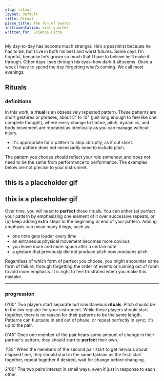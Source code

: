 ```yaml
---
slug: ritual
layout: default
title: Ritual
piece_title: The Ten of Swords
instrumentation: viol quartet
written_for: Science Ficta
---
```


<div class="main-text narrative" markdown="1">
My day-to-day has become much stranger. He’s a pessimist because he has to be, but I live in both his best and worst futures. Some days I’m hopeful, because he’s grown so much that I have to believe he’ll make it through. Other days I see through his eyes–how dark it all seems. Once a week I have to spend the day forgetting what’s coming. We call most evenings.
</div>

## Rituals

<div class="main-text" markdown="1">

### definitions

In this work, a **ritual** is an obsessively repeated pattern. These patterns are short gestures or phrases, about 5" to 10" (just long enough to feel like one complete thought), where every change to timbre, pitch, dynamics, and body movement are repeated as identically as you can manage without injury.

* It's appropriate for a pattern to stop abruptly, as if cut short.
* Your pattern does not necessarily need to include pitch.

The pattern you choose should reflect your role somehow, and does not need to be the same from performance to performance. The examples below are not precise to your instrument.
</div>

<div class="ex-gif a"><h2>this is a placeholder gif</h2></div>
<div class="ex-svg a">
	<object type="image/svg+xml" data="assets/svg/ritual-1a.svg"></object>
</div>
<div class="ex-gif b"><h2>this is a placeholder gif</h2></div>
<div class="ex-svg b">
	<object type="image/svg+xml" data="assets/svg/ritual-2a.svg"></object>
</div>

<div class="main-text" markdown="1">

Over time, you will need to **perfect** these rituals. You can either (a) perfect your pattern by emphasizing one element of it over successive repeats, or (b) keep adding extra steps to the beginning or end of your pattern. Adding emphasis can mean many things, such as: 

* one note gets louder every time
* an extraneous physical movement becomes more obvious
* you leave more and more space after a certain note
* a gesture that previously did not produce pitch now produces pitch

Regardless of which form of perfect you choose, you might encounter some form of failure, through forgetting the order of events or running out of room to add more emphasis. <span class="weep">It is right to feel frustrated when you make this mistake.</span>

---

### progression

<span class="time">0'00"</span>
Two players start separate but simultaneous **rituals**. Pitch should be in the low register for your instrument. While these players should start together, there is no reason for their patterns to be the same length. Patterns can fluctuate in and out of phase, or repeat perfectly in sync; it's up to the pair.

<span class="time">0'45"</span>
Once one member of the pair <span>hears some amount of change</span> in their partner's pattern, they should start to **perfect** their own.

<span class="time">1'30"</span>
When the members of the second pair <span>start to get nervous about elapsed time</span>, they should start in the same fashion as the first: start together, repeat together if desired, wait for change before changing.

<span class="time">2'00"</span>
The two pairs interact in small ways, even if just in response to each other. 

</div>
<!-- 
- something other than 5" for the silence: think about actual times!!!
- 2" rituals. "A ritual is a short gesture, phrase, in which every change etc etc." Define the thing. "Examples of rituals below": Make it clear what a ritual is!
- "as you repeat, choose one aspect to perfect as you repeat, one thing that gets more clear, drastic, destructive, or other." Make one thing more exponential. Choose one aspect to focus on, one "moment" in time, such as, "more clear" is confusing, "more noticeable."
- Fuss around with this whole block a little more!
- something between looking natural and looking mechanical: the gestures you produce should be related to the sound you're making

is it a musical unfolding, how does that change the energy of the musicians?

- physical producing the musical, rather than the other way around
- if we're collectively obsessive, how is that different than being obsessive alone? tribalism?
- obsession: there's a depth we can achieve here, which can be useful, or can be very bad. what are the pros/cons of obsessing, what can this touch on? what are the complexities of that? you hit depth, but also go crazy? blindedness of being so inside of something that you can't see outside of it.
- what someone else sees as beautiful?

rituals: do one thing a lot. pick a wide pitch range?

breaking: stop everything, occasionally, either for complete silence or to play one of the melodic fragments

numbing: choose one thing to remove from your pattern, or stop moving some parts of your body
forgetting: as you were
remembering: stop what you're doing
deferring: play one of the melodic fragments

together: move toward unison. sporadic shorter rituals that die out after X repeats

 -->


